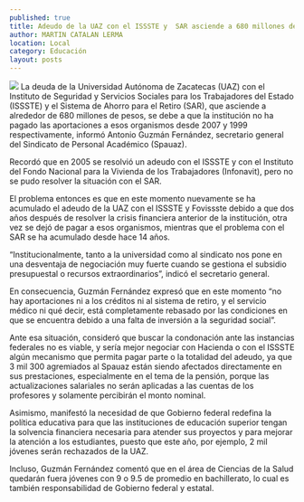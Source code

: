 ```yaml
---
published: true
title: Adeudo de la UAZ con el ISSSTE y  SAR asciende a 680 millones de pesos
author: MARTIN CATALAN LERMA
location: Local
category: Educación
layout: posts
---
```


![](http://i.imgur.com/Ohn15UWm.jpg)
La deuda de la Universidad Autónoma de Zacatecas (UAZ) con el Instituto de Seguridad y Servicios Sociales para los Trabajadores del Estado (ISSSTE) y el Sistema de Ahorro para el Retiro (SAR), que asciende a alrededor de 680 millones de pesos, se debe a que la institución no ha pagado las aportaciones a esos organismos desde 2007 y 1999 respectivamente, informó Antonio Guzmán Fernández, secretario general del Sindicato de Personal Académico (Spauaz).

Recordó que en 2005 se resolvió un adeudo con el ISSSTE y con el Instituto del Fondo Nacional para la Vivienda de los Trabajadores (Infonavit), pero no se pudo resolver la situación con el SAR.

El problema entonces es que en este momento nuevamente se ha acumulado el adeudo de la UAZ con el ISSSTE y Fovissste debido a que dos años después de resolver la crisis financiera anterior de la institución, otra vez se dejó de pagar a esos organismos, mientras que el problema con el SAR se ha acumulado desde hace 14 años.

“Institucionalmente, tanto a la universidad como al sindicato nos pone en una desventaja de negociación muy fuerte cuando se gestiona el subsidio presupuestal o recursos extraordinarios”, indicó el secretario general.

En consecuencia, Guzmán Fernández expresó que en este momento “no hay aportaciones ni a los créditos ni al sistema de retiro, y el servicio médico ni qué decir, está completamente rebasado por las condiciones en que se encuentra debido a una falta de inversión a la seguridad social”.

Ante esa situación, consideró que buscar la condonación ante las instancias federales no es viable, y sería mejor negociar con Hacienda o con el ISSSTE algún mecanismo que permita pagar parte o la totalidad del adeudo, ya que 3 mil 300 agremiados al Spauaz están siendo afectados directamente en sus prestaciones, especialmente en el tema de la pensión, porque las actualizaciones salariales no serán aplicadas a las cuentas de los profesores y solamente percibirán el monto nominal.

Asimismo, manifestó la necesidad de que Gobierno federal redefina la política educativa para que las instituciones de educación superior tengan la solvencia financiera necesaria para atender sus proyectos y para mejorar la atención a los estudiantes, puesto que este año, por ejemplo, 2 mil jóvenes serán rechazados de la UAZ.

Incluso, Guzmán Fernández comentó que en el área de Ciencias de la Salud quedarán fuera jóvenes con 9 o 9.5 de promedio en bachillerato, lo cual es también responsabilidad de Gobierno federal y estatal.
